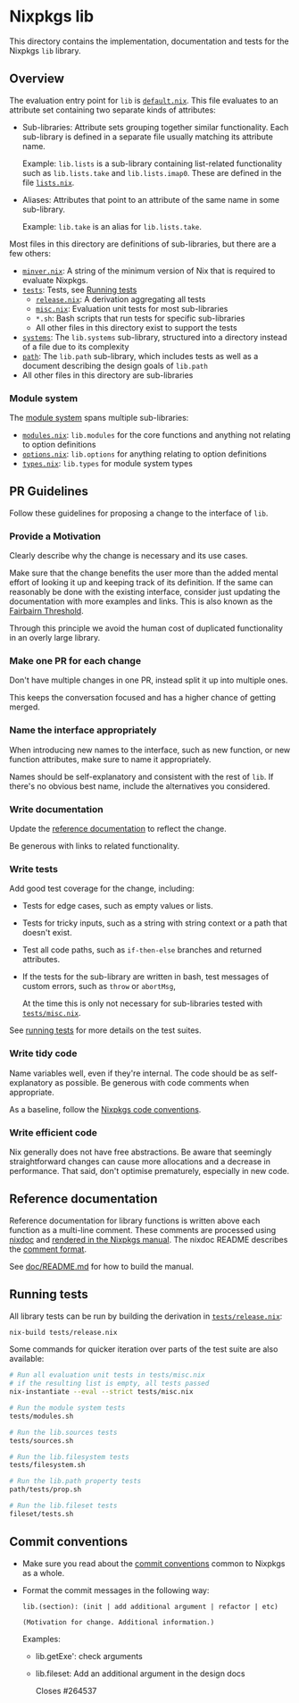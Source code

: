 # Nixpkgs lib

This directory contains the implementation, documentation and tests for the Nixpkgs `lib` library.

## Overview

The evaluation entry point for `lib` is [`default.nix`](default.nix).
This file evaluates to an attribute set containing two separate kinds of attributes:
- Sub-libraries:
  Attribute sets grouping together similar functionality.
  Each sub-library is defined in a separate file usually matching its attribute name.

  Example: `lib.lists` is a sub-library containing list-related functionality such as `lib.lists.take` and `lib.lists.imap0`.
  These are defined in the file [`lists.nix`](lists.nix).

- Aliases:
  Attributes that point to an attribute of the same name in some sub-library.

  Example: `lib.take` is an alias for `lib.lists.take`.

Most files in this directory are definitions of sub-libraries, but there are a few others:
- [`minver.nix`](minver.nix): A string of the minimum version of Nix that is required to evaluate Nixpkgs.
- [`tests`](tests): Tests, see [Running tests](#running-tests)
  - [`release.nix`](tests/release.nix): A derivation aggregating all tests
  - [`misc.nix`](tests/misc.nix): Evaluation unit tests for most sub-libraries
  - `*.sh`: Bash scripts that run tests for specific sub-libraries
  - All other files in this directory exist to support the tests
- [`systems`](systems): The `lib.systems` sub-library, structured into a directory instead of a file due to its complexity
- [`path`](path): The `lib.path` sub-library, which includes tests as well as a document describing the design goals of `lib.path`
- All other files in this directory are sub-libraries

### Module system

The [module system](https://nixos.org/manual/nixpkgs/#module-system) spans multiple sub-libraries:
- [`modules.nix`](modules.nix): `lib.modules` for the core functions and anything not relating to option definitions
- [`options.nix`](options.nix): `lib.options` for anything relating to option definitions
- [`types.nix`](types.nix): `lib.types` for module system types

## PR Guidelines

Follow these guidelines for proposing a change to the interface of `lib`.

### Provide a Motivation

Clearly describe why the change is necessary and its use cases.

Make sure that the change benefits the user more than the added mental effort of looking it up and keeping track of its definition.
If the same can reasonably be done with the existing interface,
consider just updating the documentation with more examples and links.
This is also known as the [Fairbairn Threshold](https://wiki.haskell.org/Fairbairn_threshold).

Through this principle we avoid the human cost of duplicated functionality in an overly large library.

### Make one PR for each change

Don't have multiple changes in one PR, instead split it up into multiple ones.

This keeps the conversation focused and has a higher chance of getting merged.

### Name the interface appropriately

When introducing new names to the interface, such as new function, or new function attributes,
make sure to name it appropriately.

Names should be self-explanatory and consistent with the rest of `lib`.
If there's no obvious best name, include the alternatives you considered.

### Write documentation

Update the [reference documentation](#reference-documentation) to reflect the change.

Be generous with links to related functionality.

### Write tests

Add good test coverage for the change, including:

- Tests for edge cases, such as empty values or lists.
- Tests for tricky inputs, such as a string with string context or a path that doesn't exist.
- Test all code paths, such as `if-then-else` branches and returned attributes.
- If the tests for the sub-library are written in bash,
  test messages of custom errors, such as `throw` or `abortMsg`,

  At the time this is only not necessary for sub-libraries tested with [`tests/misc.nix`](./tests/misc.nix).

See [running tests](#running-tests) for more details on the test suites.

### Write tidy code

Name variables well, even if they're internal.
The code should be as self-explanatory as possible.
Be generous with code comments when appropriate.

As a baseline, follow the [Nixpkgs code conventions](https://github.com/NixOS/nixpkgs/blob/master/CONTRIBUTING.md#code-conventions).

### Write efficient code

Nix generally does not have free abstractions.
Be aware that seemingly straightforward changes can cause more allocations and a decrease in performance.
That said, don't optimise prematurely, especially in new code.

## Reference documentation

Reference documentation for library functions is written above each function as a multi-line comment.
These comments are processed using [nixdoc](https://github.com/nix-community/nixdoc) and [rendered in the Nixpkgs manual](https://nixos.org/manual/nixpkgs/stable/#chap-functions).
The nixdoc README describes the [comment format](https://github.com/nix-community/nixdoc#comment-format).

See [doc/README.md](../doc/README.md) for how to build the manual.

## Running tests

All library tests can be run by building the derivation in [`tests/release.nix`](tests/release.nix):

```bash
nix-build tests/release.nix
```

Some commands for quicker iteration over parts of the test suite are also available:

```bash
# Run all evaluation unit tests in tests/misc.nix
# if the resulting list is empty, all tests passed
nix-instantiate --eval --strict tests/misc.nix

# Run the module system tests
tests/modules.sh

# Run the lib.sources tests
tests/sources.sh

# Run the lib.filesystem tests
tests/filesystem.sh

# Run the lib.path property tests
path/tests/prop.sh

# Run the lib.fileset tests
fileset/tests.sh
```

## Commit conventions

- Make sure you read about the [commit conventions](../CONTRIBUTING.md#commit-conventions) common to Nixpkgs as a whole.

- Format the commit messages in the following way:

  ```
  lib.(section): (init | add additional argument | refactor | etc)

  (Motivation for change. Additional information.)
  ```

  Examples:

  * lib.getExe': check arguments
  * lib.fileset: Add an additional argument in the design docs

    Closes #264537


